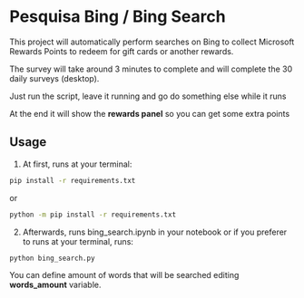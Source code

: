 # Pesquisa Bing / Bing Search

This project will automatically perform searches on Bing to collect Microsoft Rewards Points to redeem for gift cards or another rewards.

The survey will take around 3 minutes to complete and will complete the 30 daily surveys (desktop).

Just run the script, leave it running and go do something else while it runs

At the end it will show the **rewards panel** so you can get some extra points


## Usage

1. At first, runs at your terminal:

```bash
pip install -r requirements.txt
```
or
```bash
python -m pip install -r requirements.txt
```

2. Afterwards, runs bing_search.ipynb in your notebook or if you preferer to runs at your terminal, runs:

```bash
python bing_search.py
```

You can define amount of words that will be searched editing **words_amount** variable.